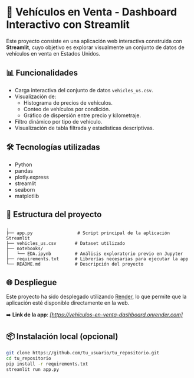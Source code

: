 # 🚗 Vehículos en Venta - Dashboard Interactivo con Streamlit

Este proyecto consiste en una aplicación web interactiva construida con **Streamlit**, cuyo objetivo es explorar visualmente un conjunto de datos de vehículos en venta en Estados Unidos.

## 📊 Funcionalidades

- Carga interactiva del conjunto de datos `vehicles_us.csv`.
- Visualización de:
  - Histograma de precios de vehículos.
  - Conteo de vehículos por condición.
  - Gráfico de dispersión entre precio y kilometraje.
- Filtro dinámico por tipo de vehículo.
- Visualización de tabla filtrada y estadísticas descriptivas.

## 🛠️ Tecnologías utilizadas

- Python
- pandas
- plotly.express
- streamlit
- seaborn
- matplotlib

## 📁 Estructura del proyecto

```
.
├── app.py                 # Script principal de la aplicación Streamlit
├── vehicles_us.csv       # Dataset utilizado
├── notebooks/
│   └── EDA.ipynb         # Análisis exploratorio previo en Jupyter
├── requirements.txt      # Librerías necesarias para ejecutar la app
└── README.md             # Descripción del proyecto
```

## 🌐 Despliegue

Este proyecto ha sido desplegado utilizando [Render](https://render.com/), lo que permite que la aplicación esté disponible directamente en la web.

➡️ **Link de la app**: _[https://vehiculos-en-venta-dashboard.onrender.com]_

## 📦 Instalación local (opcional)

```bash
git clone https://github.com/tu_usuario/tu_repositorio.git
cd tu_repositorio
pip install -r requirements.txt
streamlit run app.py
```
